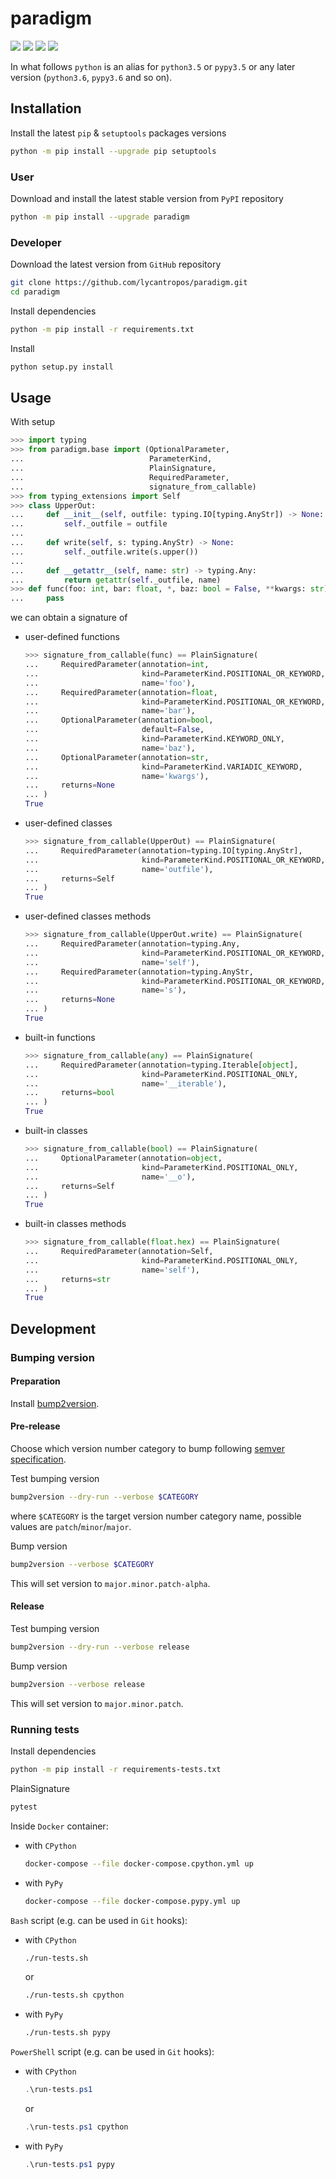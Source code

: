 paradigm
========

[![](https://github.com/lycantropos/paradigm/workflows/CI/badge.svg)](https://github.com/lycantropos/paradigm/actions/workflows/ci.yml "Github Actions")
[![](https://codecov.io/gh/lycantropos/paradigm/branch/master/graph/badge.svg)](https://codecov.io/gh/lycantropos/paradigm "Codecov")
[![](https://img.shields.io/github/license/lycantropos/paradigm.svg)](https://github.com/lycantropos/paradigm/blob/master/LICENSE "License")
[![](https://badge.fury.io/py/paradigm.svg)](https://badge.fury.io/py/paradigm "PyPI")

In what follows `python` is an alias for `python3.5` or `pypy3.5`
or any later version (`python3.6`, `pypy3.6` and so on).

Installation
------------

Install the latest `pip` & `setuptools` packages versions
```bash
python -m pip install --upgrade pip setuptools
```

### User

Download and install the latest stable version from `PyPI` repository
```bash
python -m pip install --upgrade paradigm
```

### Developer

Download the latest version from `GitHub` repository
```bash
git clone https://github.com/lycantropos/paradigm.git
cd paradigm
```

Install dependencies
```bash
python -m pip install -r requirements.txt
```

Install
```bash
python setup.py install
```

Usage
-----

With setup
```python
>>> import typing
>>> from paradigm.base import (OptionalParameter,
...                            ParameterKind,
...                            PlainSignature,
...                            RequiredParameter,
...                            signature_from_callable)
>>> from typing_extensions import Self
>>> class UpperOut:
...     def __init__(self, outfile: typing.IO[typing.AnyStr]) -> None:
...         self._outfile = outfile
... 
...     def write(self, s: typing.AnyStr) -> None:
...         self._outfile.write(s.upper())
... 
...     def __getattr__(self, name: str) -> typing.Any:
...         return getattr(self._outfile, name)
>>> def func(foo: int, bar: float, *, baz: bool = False, **kwargs: str) -> None:
...     pass

```
we can obtain a signature of
- user-defined functions
  ```python
  >>> signature_from_callable(func) == PlainSignature(
  ...     RequiredParameter(annotation=int,
  ...                       kind=ParameterKind.POSITIONAL_OR_KEYWORD,
  ...                       name='foo'),
  ...     RequiredParameter(annotation=float,
  ...                       kind=ParameterKind.POSITIONAL_OR_KEYWORD,
  ...                       name='bar'),
  ...     OptionalParameter(annotation=bool,
  ...                       default=False,
  ...                       kind=ParameterKind.KEYWORD_ONLY,
  ...                       name='baz'),
  ...     OptionalParameter(annotation=str,
  ...                       kind=ParameterKind.VARIADIC_KEYWORD,
  ...                       name='kwargs'),
  ...     returns=None
  ... )
  True
  
  ```
- user-defined classes
  ```python
  >>> signature_from_callable(UpperOut) == PlainSignature(
  ...     RequiredParameter(annotation=typing.IO[typing.AnyStr],
  ...                       kind=ParameterKind.POSITIONAL_OR_KEYWORD,
  ...                       name='outfile'),
  ...     returns=Self
  ... )
  True
  
  ```
- user-defined classes methods
  ```python
  >>> signature_from_callable(UpperOut.write) == PlainSignature(
  ...     RequiredParameter(annotation=typing.Any,
  ...                       kind=ParameterKind.POSITIONAL_OR_KEYWORD,
  ...                       name='self'),
  ...     RequiredParameter(annotation=typing.AnyStr,
  ...                       kind=ParameterKind.POSITIONAL_OR_KEYWORD,
  ...                       name='s'),
  ...     returns=None
  ... )
  True
  
  ```
- built-in functions
  ```python
  >>> signature_from_callable(any) == PlainSignature(
  ...     RequiredParameter(annotation=typing.Iterable[object],
  ...                       kind=ParameterKind.POSITIONAL_ONLY,
  ...                       name='__iterable'),
  ...     returns=bool
  ... )
  True
  
  ```
- built-in classes
  ```python
  >>> signature_from_callable(bool) == PlainSignature(
  ...     OptionalParameter(annotation=object,
  ...                       kind=ParameterKind.POSITIONAL_ONLY,
  ...                       name='__o'),
  ...     returns=Self
  ... )
  True
  
  ```
- built-in classes methods
  ```python
  >>> signature_from_callable(float.hex) == PlainSignature(
  ...     RequiredParameter(annotation=Self,
  ...                       kind=ParameterKind.POSITIONAL_ONLY,
  ...                       name='self'),
  ...     returns=str
  ... )
  True
  
  ```

Development
-----------

### Bumping version

#### Preparation

Install
[bump2version](https://github.com/c4urself/bump2version#installation).

#### Pre-release

Choose which version number category to bump following [semver
specification](http://semver.org/).

Test bumping version
```bash
bump2version --dry-run --verbose $CATEGORY
```

where `$CATEGORY` is the target version number category name, possible
values are `patch`/`minor`/`major`.

Bump version
```bash
bump2version --verbose $CATEGORY
```

This will set version to `major.minor.patch-alpha`. 

#### Release

Test bumping version
```bash
bump2version --dry-run --verbose release
```

Bump version
```bash
bump2version --verbose release
```

This will set version to `major.minor.patch`.

### Running tests

Install dependencies
```bash
python -m pip install -r requirements-tests.txt
```

PlainSignature
```bash
pytest
```

Inside `Docker` container:
- with `CPython`
  ```bash
  docker-compose --file docker-compose.cpython.yml up
  ```
- with `PyPy`
  ```bash
  docker-compose --file docker-compose.pypy.yml up
  ```

`Bash` script (e.g. can be used in `Git` hooks):
- with `CPython`
  ```bash
  ./run-tests.sh
  ```
  or
  ```bash
  ./run-tests.sh cpython
  ```

- with `PyPy`
  ```bash
  ./run-tests.sh pypy
  ```

`PowerShell` script (e.g. can be used in `Git` hooks):
- with `CPython`
  ```powershell
  .\run-tests.ps1
  ```
  or
  ```powershell
  .\run-tests.ps1 cpython
  ```
- with `PyPy`
  ```powershell
  .\run-tests.ps1 pypy
  ```

